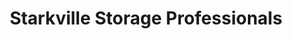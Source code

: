 ---
title: "Starkville Storage Professionals"
url: /starkville/starkville-storage-professionals/
shop: storage rental
---